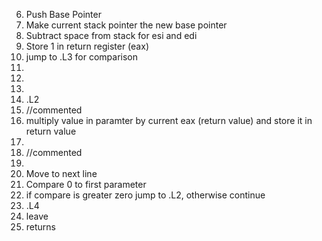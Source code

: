 6. Push Base Pointer
7. Make current stack pointer the new base pointer
8. Subtract space from stack for esi and edi
9. Store 1 in return register (eax)
10. jump to .L3 for comparison
11.
12.
13.
14. .L2
15. //commented
16. multiply value in paramter by current eax (return value) and store it in return value
17.
18. //commented
19.
20. Move to next line
21. Compare 0 to first parameter
22. if compare is greater zero jump to .L2, otherwise continue
23. .L4
24. leave
25. returns

